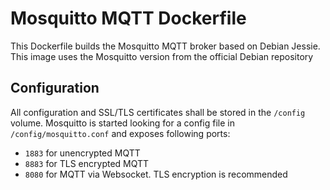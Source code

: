 Mosquitto MQTT Dockerfile
=========================

This Dockerfile builds the Mosquitto MQTT broker based on Debian Jessie. This image uses the Mosquitto version from the official Debian repository

Configuration
-------------

All configuration and SSL/TLS certificates shall be stored in the `/config` volume.
Mosquitto is started looking for a config file in `/config/mosquitto.conf` and exposes following ports:

  * `1883` for unencrypted MQTT
  * `8883` for TLS encrypted MQTT
  * `8080` for MQTT via Websocket. TLS encryption is recommended
